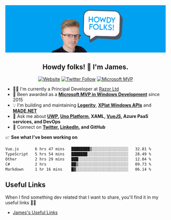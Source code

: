 <img src="https://github.com/jamesmcroft/jamesmcroft/blob/master/assets/PersonalBanner.png" alt="jamesmcroft GitHub banner" />

<h2 align="center">Howdy folks! 👋 I'm James.</h2>
<p align="center">
  <a href="https://www.jamescroft.co.uk/"><img alt="Website" src="https://img.shields.io/badge/website-jamescroft.co.uk-blue?color=%2300A1F1&style=flat-square"></a>
  <a href="https://twitter.com/jamesmcroft"><img alt="Twitter Follow" src="https://img.shields.io/twitter/follow/jamesmcroft?color=%2300A1F1&style=flat-square"></a>
  <a href="https://mvp.microsoft.com/en-US/PublicProfile/5001534"><img alt="Microsoft MVP" src="https://img.shields.io/badge/microsoftmvp-Windows%20Development-blue?style=flat-square&logo=microsoft&color=%2300A1F1"></a>
</p>

- 👨‍💻 I'm currently a Principal Developer at [Razor Ltd](https://www.razor.co.uk/)
- 🏅 Been awarded as a **[Microsoft MVP in Windows Development](https://mvp.microsoft.com/en-us/PublicProfile/5001534)** since 2015 
- 💡 I'm building and maintaining **[Legerity](https://github.com/MADE-Apps/legerity)**, **[XPlat Windows APIs](https://github.com/XPlat-Apps/XPlat-Windows-APIs)** and **[MADE.NET](https://github.com/MADE-Apps/MADE.NET)**
- 💬 Ask me about **[UWP](https://docs.microsoft.com/en-us/windows/uwp/), [Uno Platform](https://platform.uno/), XAML, [VueJS](https://vuejs.org/), Azure PaaS services, and DevOps** 
- 📇 Connect on **[Twitter](https://twitter.com/jamesmcroft), [LinkedIn](https://www.linkedin.com/in/jmcroft/), and GitHub**

📈 **See what I've been working on**

<!--START_SECTION:waka-->
```text
Vue.js       6 hrs 47 mins   ████████▒░░░░░░░░░░░░░░░░   32.81 % 
TypeScript   5 hrs 54 mins   ███████░░░░░░░░░░░░░░░░░░   28.49 % 
Other        2 hrs 29 mins   ███░░░░░░░░░░░░░░░░░░░░░░   12.04 % 
C#           2 hrs           ██▒░░░░░░░░░░░░░░░░░░░░░░   09.73 % 
Markdown     1 hr 16 mins    █▓░░░░░░░░░░░░░░░░░░░░░░░   06.14 % 
```
<!--END_SECTION:waka-->

## Useful Links

When I find something dev related that I want to share, you'll find it in my useful links 🙌🏻

- [James's Useful Links](/docs/README.md)
